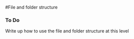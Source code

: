 #File and folder structure

### To Do
Write up how to use the file and folder structure at this level